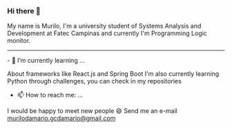 ### Hi there 👋
My name is Murilo, I'm a university student of Systems Analysis and Development at Fatec Campinas and currently I'm Programming Logic monitor.
<hr>
- 🌱 I’m currently learning ...

About frameworks like React.js and Spring Boot
I'm also currently learning Python through challenges, you can check in my repositories

- 📫 How to reach me: ...

I would be happy to meet new people 😄
Send me an e-mail murilodamario.gcdamario@gmail.com

